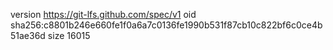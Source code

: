 version https://git-lfs.github.com/spec/v1
oid sha256:c8801b246e660fe1f0a6a7c0136fe1990b531f87cb10c822bf6c0ce4b51ae36d
size 16015
